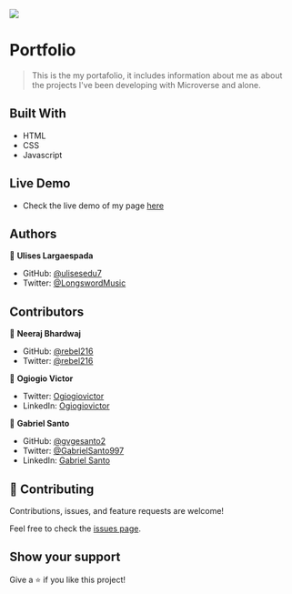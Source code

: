![](https://img.shields.io/badge/Microverse-blueviolet)

# Portfolio

> This is the my portafolio, it includes information about me as about the projects I've been developing with Microverse and alone.


## Built With

- HTML
- CSS
- Javascript

## Live Demo

- Check the live demo of my page [here](https://ulisesedu7.github.io/Portafolio/)  

## Authors

👤 **Ulises Largaespada**

- GitHub: [@ulisesedu7](https://github.com/ulisesedu7)
- Twitter: [@LongswordMusic](https://twitter.com/LongswordMusic)

## Contributors

👤 **Neeraj Bhardwaj**

- GitHub: [@rebel216](https://github.com/rebel216)
- Twitter: [@rebel216](https://twitter.com/rebel216)

👤 **Ogiogio Victor**

- Twitter: [Ogiogiovictor](https://twitter.com/a0df623fb9d9482)
- LinkedIn: [Ogiogiovictor](https://www.linkedin.com/in/ogiogio-victor-a096a0181/)

👤 **Gabriel Santo**

- GitHub: [@gvgesanto2](https://github.com/gvgesanto2)
- Twitter: [@GabrielSanto997](https://twitter.com/GabrielSanto997)
- LinkedIn: [Gabriel Santo](https://linkedin.com/in/gabriel-santo-5882a71b2/)

## 🤝 Contributing

Contributions, issues, and feature requests are welcome!

Feel free to check the [issues page](../../issues/).

## Show your support

Give a ⭐️ if you like this project!
